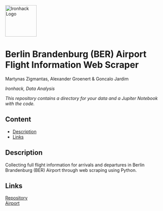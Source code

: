 <img src="https://bit.ly/2VnXWr2" alt="Ironhack Logo" width="100"/>

# Berlin Brandenburg (BER) Airport Flight Information Web Scraper
Martynas Zigmantas, Alexander Groenert & Goncalo Jardim

*Ironhack, Data Analysis*

*This repository contains a directory for your data and a Jupiter Notebook with the code.*

## Content
- [Description](#description)
- [Links](#links)

<a name="description"></a>

## Description
Collecting full flight information for arrivals and departures in Berlin Brandenburg (BER) Airport through web scraping using Python.

<a name="links"></a>

## Links

[Repository](https://github.com/Blyatman-coder/ironhack_selenium_scraper.git)  
[Airport](https://ber.berlin-airport.de/en.html)  